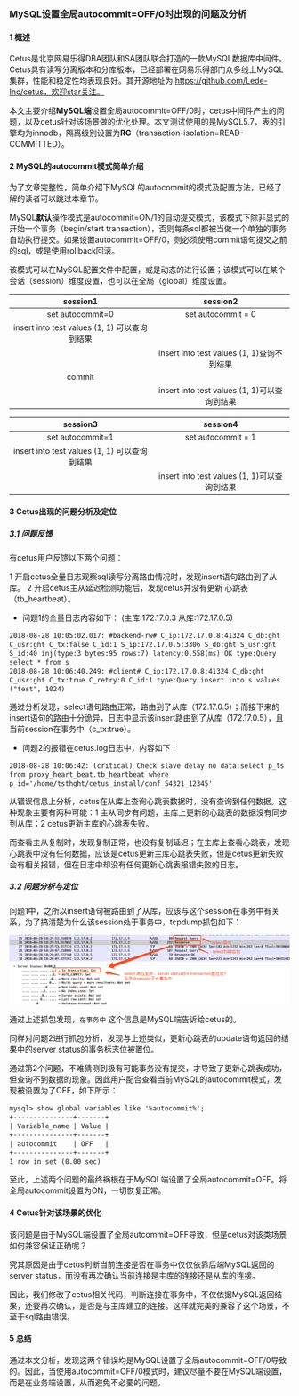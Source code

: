 ### MySQL设置全局autocommit=OFF/0时出现的问题及分析

#### 1 概述

Cetus是北京网易乐得DBA团队和SA团队联合打造的一款MySQL数据库中间件。Cetus具有读写分离版本和分库版本，已经部署在网易乐得部门众多线上MySQL集群，性能和稳定性均表现良好。其开源地址为:https://github.com/Lede-Inc/cetus，欢迎star关注。

本文主要介绍**MySQL端**设置全局autocommit=OFF/0时，cetus中间件产生的问题，以及cetus针对该场景做的优化处理。本文测试使用的是MySQL5.7，表的引擎均为innodb，隔离级别设置为**RC**（transaction-isolation=READ-COMMITTED）。

#### 2 MySQL的autocommit模式简单介绍

为了文章完整性，简单介绍下MySQL的autocommit的模式及配置方法，已经了解的读者可以跳过本章节。

MySQL**默认**操作模式是autocommit=ON/1的自动提交模式，该模式下除非显式的开始一个事务（begin/start transaction），否则每条sql都被当做一个单独的事务自动执行提交。如果设置autocommit=OFF/0，则必须使用commit语句提交之前的sql，或是使用rollback回滚。

该模式可以在MySQL配置文件中配置，或是动态的进行设置；该模式可以在某个会话（session）维度设置，也可以在全局（global）维度设置。

| session1      |    session2 |
| :--------: | :--------:|
| set autocommit=0  | set autocommit = 0 |
| insert into test values (1, 1) 可以查询到结果|    |
|      |    insert into test values (1, 1)查询不到结果 |
| commit |     |
|      |    insert into test values (1, 1)可以查询到结果 |

| session3      |    session4 |
| :--------: | :--------:|
| set autocommit=1  | set autocommit = 1 |
| insert into test values (1, 1) 可以查询到结果|    |
|      |    insert into test values (1, 1)可以查询到结果 |


#### 3 Cetus出现的问题分析及定位
##### 3.1 问题反馈
有cetus用户反馈以下两个问题：

1 开启cetus全量日志观察sql读写分离路由情况时，发现insert语句路由到了从库。
2 开启cetus主从延迟检测功能后，发现cetus并没有更新 心跳表（tb_heartbeat）。

- 问题1的全量日志内容如下：
(主库:172.17.0.3   从库:172.17.0.5)

```
2018-08-28 10:05:02.017: #backend-rw# C_ip:172.17.0.8:41324 C_db:ght C_usr:ght C_tx:false C_id:1 S_ip:172.17.0.5:3306 S_db:ght S_usr:ght S_id:40 inj(type:3 bytes:95 rows:7) latency:0.558(ms) OK type:Query select * from s
2018-08-28 10:06:40.249: #client# C_ip:172.17.0.8:41324 C_db:ght C_usr:ght C_tx:true C_retry:0 C_id:1 type:Query insert into s values ("test", 1024)
```

通过分析发现，select语句路由正常，路由到了从库（172.17.0.5）；而接下来的insert语句的路由十分诡异，日志中显示该insert路由到了从库（172.17.0.5），且当前session在事务中（c_tx:true）。

- 问题2的报错在cetus.log日志中，内容如下：

```
2018-08-28 10:06:42: (critical) Check slave delay no data:select p_ts from proxy_heart_beat.tb_heartbeat where p_id='/home/tsthght/cetus_install/conf_54321_12345'
```

从错误信息上分析，cetus在从库上查询心跳表数据时，没有查询到任何数据。这种现象主要有两种可能：1 主从同步有问题，主库上更新的心跳表的数据没有同步到从库；2 cetus更新主库的心跳表失败。

而查看主从复制时，发现复制正常，也没有复制延迟；在主库上查看心跳表，发现心跳表中没有任何数据，应该是cetus更新主库心跳表失败，但是cetus更新失败会有相关报错，但在日志中却没有任何更新心跳表报错失败的日志。

##### 3.2 问题分析与定位

问题1中，之所以insert语句被路由到了从库，应该与这个session在事务中有关系，为了搞清楚为什么该session处于事务中，tcpdump抓包如下：

![8.3.2.1.png](./images/8.3.2.1.png)

通过上述抓包发现，`在事务中` 这个信息是MySQL端告诉给cetus的。

同样对问题2进行抓包分析，发现与上述类似，更新心跳表的update语句返回的结果中的server status的事务标志位被置位。

通过第2个问题，不难猜测到极有可能事务没有提交，才导致了更新心跳表成功，但查询不到数据的现象。因此用户配合查看当前MySQL的autocommit模式，发现被设置为了OFF，如下所示：

```
mysql> show global variables like '%autocommit%';
+---------------+-------+
| Variable_name | Value |
+---------------+-------+
| autocommit    | OFF   |
+---------------+-------+
1 row in set (0.00 sec)
```
至此，上述两个问题的最终祸根在于MySQL端设置了全局autocommit=OFF。将全局autocommit设置为ON，一切恢复正常。

#### 4 Cetus针对该场景的优化

该问题是由于MySQL端设置了全局autcommit=OFF导致，但是cetus对该类场景如何兼容保证正确呢？

究其原因是由于cetus判断当前连接是否在事务中仅仅依靠后端MySQL返回的server status，而没有再次确认当前连接是主库的连接还是从库的连接。

因此，我们修改了cetus相关代码，判断连接在事务中，不仅依据MySQL返回结果，还要再次确认，是否是与主库建立的连接。这样就完美的兼容了这个场景，不至于sql路由错误。

#### 5 总结

通过本文分析，发现这两个错误均是MySQL设置了全局autocommit=OFF/0导致的。因此，当使用autocommit=OFF/0模式时，建议尽量不要在MySQL端设置，而是在业务端设置，从而避免不必要的问题。
